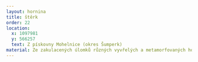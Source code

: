 ```yaml
---
layout: hornina
title: štěrk
order: 22
location:
  x: 1097981
  y: 566257
  text: Z pískovny Mohelnice (okres Šumperk)
material: Ze zakulacených úlomků různých vyvřelých a metamorfovaných hornin.
---
```


